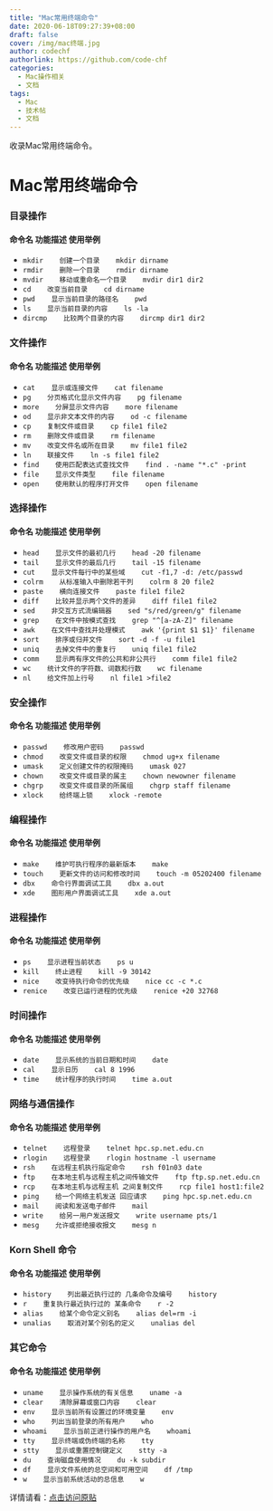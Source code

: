 ```yaml
---
title: "Mac常用终端命令"
date: 2020-06-18T09:27:39+08:00
draft: false
cover: /img/mac终端.jpg
author: codechf
authorlink: https://github.com/code-chf
categories:
  - Mac操作相关
  - 文档
tags:
  - Mac
  - 技术帖
  - 文档
---
```


收录Mac常用终端命令。
<!--more-->
# Mac常用终端命令

### **目录操作**

#### 命令名    功能描述    使用举例

- `mkdir    创建一个目录    mkdir dirname`
- `rmdir    删除一个目录    rmdir dirname`
- `mvdir    移动或重命名一个目录    mvdir dir1 dir2`
- `cd    改变当前目录    cd dirname`
- `pwd    显示当前目录的路径名    pwd`
- `ls    显示当前目录的内容    ls -la`
- `dircmp    比较两个目录的内容    dircmp dir1 dir2`

### **文件操作**

#### 命令名    功能描述    使用举例

- `cat    显示或连接文件    cat filename`
- `pg    分页格式化显示文件内容    pg filename`
- `more    分屏显示文件内容    more filename`
- `od    显示非文本文件的内容    od -c filename`
- `cp    复制文件或目录    cp file1 file2`
- `rm    删除文件或目录    rm filename`
- `mv    改变文件名或所在目录    mv file1 file2`
- `ln    联接文件    ln -s file1 file2`
- `find    使用匹配表达式查找文件    find . -name "*.c" -print`
- `file    显示文件类型    file filename`
- `open    使用默认的程序打开文件    open filename`

### **选择操作**

#### 命令名    功能描述    使用举例

- `head    显示文件的最初几行    head -20 filename`
- `tail    显示文件的最后几行    tail -15 filename`
- `cut    显示文件每行中的某些域    cut -f1,7 -d: /etc/passwd`
- `colrm    从标准输入中删除若干列    colrm 8 20 file2`
- `paste    横向连接文件    paste file1 file2`
- `diff    比较并显示两个文件的差异    diff file1 file2`
- `sed    非交互方式流编辑器    sed "s/red/green/g" filename`
- `grep    在文件中按模式查找    grep "^[a-zA-Z]" filename`
- `awk    在文件中查找并处理模式    awk '{print $1 $1}' filename`
- `sort    排序或归并文件    sort -d -f -u file1`
- `uniq    去掉文件中的重复行    uniq file1 file2`
- `comm    显示两有序文件的公共和非公共行    comm file1 file2`
- `wc    统计文件的字符数、词数和行数    wc filename`
- `nl    给文件加上行号    nl file1 >file2`

### **安全操作**

#### 命令名    功能描述    使用举例

- `passwd    修改用户密码    passwd`
- `chmod    改变文件或目录的权限    chmod ug+x filename`
- `umask    定义创建文件的权限掩码    umask 027`
- `chown    改变文件或目录的属主    chown newowner filename`
- `chgrp    改变文件或目录的所属组    chgrp staff filename`
- `xlock    给终端上锁    xlock -remote`

### **编程操作**

#### 命令名    功能描述    使用举例

- `make    维护可执行程序的最新版本    make`
- `touch    更新文件的访问和修改时间    touch -m 05202400 filename`
- `dbx    命令行界面调试工具    dbx a.out`
- `xde    图形用户界面调试工具    xde a.out`

### **进程操作**

#### 命令名    功能描述    使用举例

- `ps    显示进程当前状态    ps u`
- `kill    终止进程    kill -9 30142`
- `nice    改变待执行命令的优先级    nice cc -c *.c`
- `renice    改变已运行进程的优先级    renice +20 32768`

### **时间操作**

#### 命令名    功能描述    使用举例

- `date    显示系统的当前日期和时间    date`
- `cal    显示日历    cal 8 1996`
- `time    统计程序的执行时间    time a.out`

### **网络与通信操作**

#### 命令名    功能描述    使用举例

- `telnet    远程登录    telnet hpc.sp.net.edu.cn`
- `rlogin    远程登录    rlogin hostname -l username`
- `rsh    在远程主机执行指定命令    rsh f01n03 date`
- `ftp    在本地主机与远程主机之间传输文件    ftp ftp.sp.net.edu.cn`
- `rcp    在本地主机与远程主机 之间复制文件    rcp file1 host1:file2`
- `ping    给一个网络主机发送 回应请求    ping hpc.sp.net.edu.cn`
- `mail    阅读和发送电子邮件    mail`
- `write    给另一用户发送报文    write username pts/1`
- `mesg    允许或拒绝接收报文    mesg n`

### **Korn Shell 命令**

#### 命令名    功能描述    使用举例

- `history    列出最近执行过的 几条命令及编号    history`
- `r    重复执行最近执行过的 某条命令    r -2`
- `alias    给某个命令定义别名    alias del=rm -i`
- `unalias    取消对某个别名的定义    unalias del`

### **其它命令**

#### 命令名    功能描述    使用举例

- `uname    显示操作系统的有关信息    uname -a`
- `clear    清除屏幕或窗口内容    clear`
- `env    显示当前所有设置过的环境变量    env`
- `who    列出当前登录的所有用户    who`
- `whoami    显示当前正进行操作的用户名    whoami`
- `tty    显示终端或伪终端的名称    tty`
- `stty    显示或重置控制键定义    stty -a`
- `du    查询磁盘使用情况    du -k subdir`
- `df    显示文件系统的总空间和可用空间    df /tmp`
- `w    显示当前系统活动的总信息    w`

详情请看：[点击访问原贴](https://jianshu.com/p/3291de46f3ff)

